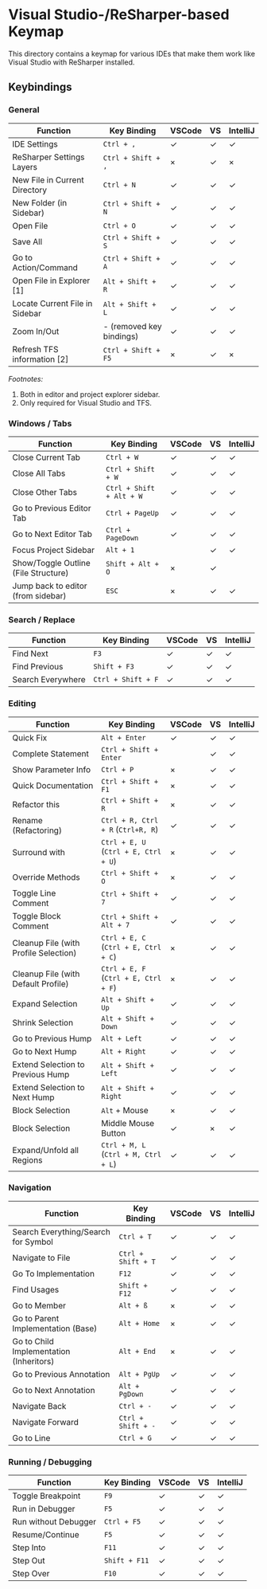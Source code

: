 ﻿# Visual Studio-/ReSharper-based Keymap

This directory contains a keymap for various IDEs that make them work like Visual Studio with ReSharper installed.

## Keybindings

### General

| Function                          | Key Binding               | VSCode | VS | IntelliJ
| --------------------------------- | ------------------------- | ------ | -- | --------
| IDE Settings                      | `Ctrl + ,`                | ✓      | ✓  | ✓
| ReSharper Settings Layers         | `Ctrl + Shift + ,`        | ×      | ✓  | ×
| New File in Current Directory     | `Ctrl + N`                | ✓      | ✓  | ✓
| New Folder (in Sidebar)           | `Ctrl + Shift + N`        | ✓      | ✓  | ✓
| Open File                         | `Ctrl + O`                | ✓      | ✓  | ✓
| Save All                          | `Ctrl + Shift + S`        | ✓      | ✓  | ✓
| Go to Action/Command              | `Ctrl + Shift + A`        | ✓      | ✓  | ✓
| Open File in Explorer [1]         | `Alt + Shift + R`         | ✓      | ✓  | ✓
| Locate Current File in Sidebar    | `Alt + Shift + L`         | ✓      | ✓  | ✓
| Zoom In/Out                       | - (removed key bindings)  | ✓      | ✓  | ✓
| Refresh TFS information [2]       | `Ctrl + Shift + F5`       | ×      | ✓  | ×

*Footnotes:*

1. Both in editor and project explorer sidebar.
1. Only required for Visual Studio and TFS.

### Windows / Tabs

| Function                              | Key Binding               | VSCode | VS | IntelliJ
| ------------------------------------- | ------------------------- | ------ | -- | --------
| Close Current Tab                     | `Ctrl + W`                | ✓      | ✓  | ✓
| Close All Tabs                        | `Ctrl + Shift + W`        | ✓      | ✓  | ✓
| Close Other Tabs                      | `Ctrl + Shift + Alt + W`  | ✓      | ✓  | ✓
| Go to Previous Editor Tab             | `Ctrl + PageUp`           | ✓      | ✓  | ✓
| Go to Next Editor Tab                 | `Ctrl + PageDown`         | ✓      | ✓  | ✓
| Focus Project Sidebar                 | `Alt + 1`                 |        | ✓  | ✓
| Show/Toggle Outline (File Structure)  | `Shift + Alt + O`         | ×      | ✓  |
| Jump back to editor (from sidebar)    | `ESC`                     | ×      | ✓  | ✓

### Search / Replace

| Function          | Key Binding           | VSCode | VS | IntelliJ
| ----------------- | --------------------- | ------ | -- | --------
| Find Next         | `F3`                  | ✓      | ✓  | ✓
| Find Previous     | `Shift + F3`          | ✓      | ✓  | ✓
| Search Everywhere | `Ctrl + Shift + F`    | ✓      | ✓  | ✓

### Editing

| Function                                  | Key Binding                           | VSCode | VS | IntelliJ
| ----------------------------------------- | ------------------------------------- | ------ | -- | --------
| Quick Fix                                 | `Alt + Enter`                         | ✓      | ✓  | ✓
| Complete Statement                        | `Ctrl + Shift + Enter`                |        | ✓  | ✓
| Show Parameter Info                       | `Ctrl + P`                            | ×      | ✓  | ✓
| Quick Documentation                       | `Ctrl + Shift + F1`                   | ×      | ✓  | ✓
| Refactor this                             | `Ctrl + Shift + R`                    | ×      | ✓  | ✓
| Rename (Refactoring)                      | `Ctrl + R, Ctrl + R` (`Ctrl+R, R`)    | ✓      | ✓  | ✓
| Surround with                             | `Ctrl + E, U` (`Ctrl + E, Ctrl + U`)  | ×      | ✓  | ✓
| Override Methods                          | `Ctrl + Shift + O`                    | ×      | ✓  | ✓
| Toggle Line Comment                       | `Ctrl + Shift + 7`                    | ✓      | ✓  | ✓
| Toggle Block Comment                      | `Ctrl + Shift + Alt + 7`              | ✓      | ✓  | ✓
| Cleanup File (with Profile Selection)     | `Ctrl + E, C` (`Ctrl + E, Ctrl + C`)  | ×      | ✓  | ✓
| Cleanup File (with Default Profile)       | `Ctrl + E, F` (`Ctrl + E, Ctrl + F`)  | ×      | ✓  | ✓
| Expand Selection                          | `Alt + Shift + Up`                    | ✓      | ✓  | ✓
| Shrink Selection                          | `Alt + Shift + Down`                  | ✓      | ✓  | ✓
| Go to Previous Hump                       | `Alt + Left`                          | ✓      | ✓  | ✓
| Go to Next Hump                           | `Alt + Right`                         | ✓      | ✓  | ✓
| Extend Selection to Previous Hump         | `Alt + Shift + Left`                  | ✓      | ✓  | ✓
| Extend Selection to Next Hump             | `Alt + Shift + Right`                 | ✓      | ✓  | ✓
| Block Selection                           | `Alt` + Mouse                         | ×      | ✓  | ✓
| Block Selection                           | Middle Mouse Button                   | ✓      | ×  | ✓
| Expand/Unfold all Regions                 | `Ctrl + M, L` (`Ctrl + M, Ctrl + L`)  | ✓      | ✓  | ✓

### Navigation

| Function                                  | Key Binding           | VSCode | VS | IntelliJ
| ----------------------------------------- | --------------------- | ------ | -- | --------
| Search Everything/Search for Symbol       | `Ctrl + T`            | ✓      | ✓  | ✓
| Navigate to File                          | `Ctrl + Shift + T`    | ✓      | ✓  | ✓
| Go To Implementation                      | `F12`                 | ✓      | ✓  | ✓
| Find Usages                               | `Shift + F12`         | ✓      | ✓  | ✓
| Go to Member                              | `Alt + ß`             | ×      | ✓  | ✓
| Go to Parent Implementation (Base)        | `Alt + Home`          | ×      | ✓  | ✓
| Go to Child Implementation (Inheritors)   | `Alt + End`           | ×      | ✓  | ✓
| Go to Previous Annotation                 | `Alt + PgUp`          | ✓      | ✓  | ✓
| Go to Next Annotation                     | `Alt + PgDown`        | ✓      | ✓  | ✓
| Navigate Back                             | `Ctrl + -`            | ✓      | ✓  | ✓
| Navigate Forward                          | `Ctrl + Shift + -`    | ✓      | ✓  | ✓
| Go to Line                                | `Ctrl + G`            | ✓      | ✓  | ✓

### Running / Debugging

| Function              | Key Binding   | VSCode | VS | IntelliJ
| --------------------- | ------------- | ------ | -- | --------
| Toggle Breakpoint     | `F9`          | ✓      | ✓  | ✓
| Run in Debugger       | `F5`          | ✓      | ✓  | ✓
| Run without Debugger  | `Ctrl + F5`   | ✓      | ✓  | ✓
| Resume/Continue       | `F5`          | ✓      | ✓  | ✓
| Step Into             | `F11`         | ✓      | ✓  | ✓
| Step Out              | `Shift + F11` | ✓      | ✓  | ✓
| Step Over             | `F10`         | ✓      | ✓  | ✓
